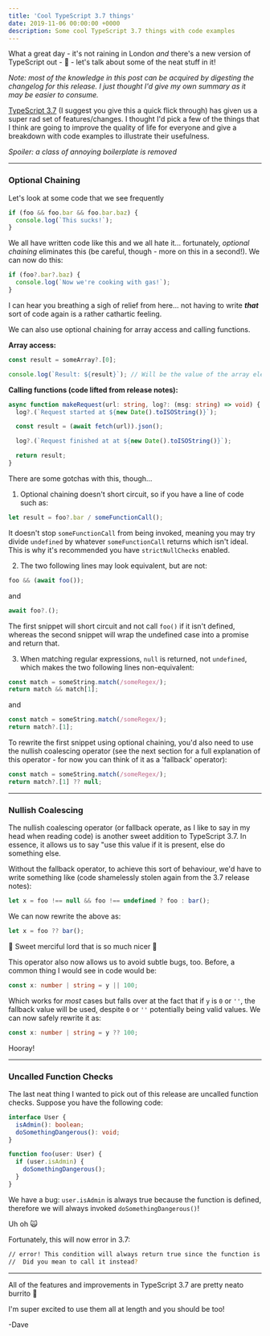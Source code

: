 ```yaml
---
title: 'Cool TypeScript 3.7 things'
date: 2019-11-06 00:00:00 +0000
description: Some cool TypeScript 3.7 things with code examples
---
```


What a great day - it's not raining in London _and_ there's a new version of TypeScript out - 🎉 - let's talk about some of the neat stuff in it!

_Note: most of the knowledge in this post can be acquired by digesting the changelog for this release. I just thought I'd give my own summary as it may be easier to consume._

[TypeScript 3.7](https://www.typescriptlang.org/docs/handbook/release-notes/typescript-3-7.html) (I suggest you give this a quick flick through) has given us a super rad set of features/changes. I thought I'd pick a few of the things that I think are going to improve the quality of life for everyone and give a breakdown with code examples to illustrate their usefulness.

_Spoiler: a class of annoying boilerplate is removed_

---

### Optional Chaining

Let's look at some code that we see frequently

```typescript
if (foo && foo.bar && foo.bar.baz) {
  console.log(`This sucks!`);
}
```

We all have written code like this and we all hate it... fortunately, _optional chaining_ eliminates this (be careful, though - more on this in a second!). We can now do this:

```typescript
if (foo?.bar?.baz) {
  console.log(`Now we're cooking with gas!`);
}
```

I can hear you breathing a sigh of relief from here... not having to write _**that**_ sort of code again is a rather cathartic feeling.

We can also use optional chaining for array access and calling functions.

**Array access:**

```typescript
const result = someArray?.[0];

console.log(`Result: ${result}`); // Will be the value of the array element if someArray exists, else undefined.
```

**Calling functions (code lifted from release notes):**

```typescript
async function makeRequest(url: string, log?: (msg: string) => void) {
  log?.(`Request started at ${new Date().toISOString()}`);

  const result = (await fetch(url)).json();

  log?.(`Request finished at at ${new Date().toISOString()}`);

  return result;
}
```

There are some gotchas with this, though...

1. Optional chaining doesn't short circuit, so if you have a line of code such as:

```typescript
let result = foo?.bar / someFunctionCall();
```

It doesn't stop `someFunctionCall` from being invoked, meaning you may try divide `undefined` by whatever `someFunctionCall` returns which isn't ideal. This is why it's recommended you have `strictNullChecks` enabled.

2. The two following lines may look equivalent, but are not:

```typescript
foo && (await foo());
```

and

```typescript
await foo?.();
```

The first snippet will short circuit and not call `foo()` if it isn't defined, whereas the second snippet will wrap the undefined case into a promise and return that.

3. When matching regular expressions, `null` is returned, not `undefined`, which makes the two following lines non-equivalent:

```typescript
const match = someString.match(/someRegex/);
return match && match[1];
```

and

```typescript
const match = someString.match(/someRegex/);
return match?.[1];
```

To rewrite the first snippet using optional chaining, you'd also need to use the nullish coalescing operator (see the next section for a full explanation of this operator - for now you can think of it as a 'fallback' operator):

```typescript
const match = someString.match(/someRegex/);
return match?.[1] ?? null;
```

---

### Nullish Coalescing

The nullish coalescing operator (or fallback operate, as I like to say in my head when reading code) is another sweet addition to TypeScript 3.7. In essence, it allows us to say "use this value if it is present, else do something else.

Without the fallback operator, to achieve this sort of behaviour, we'd have to write something like (code shamelessly stolen again from the 3.7 release notes):

```typescript
let x = foo !== null && foo !== undefined ? foo : bar();
```

We can now rewrite the above as:

```typescript
let x = foo ?? bar();
```

🙏 Sweet merciful lord that is so much nicer 🙏

This operator also now allows us to avoid subtle bugs, too. Before, a common thing I would see in code would be:

```typescript
const x: number | string = y || 100;
```

Which works for _most_ cases but falls over at the fact that if `y` is `0` or `''`, the fallback value will be used, despite `0` or `''` potentially being valid values. We can now safely rewrite it as:

```typescript
const x: number | string = y ?? 100;
```

Hooray!

---

### Uncalled Function Checks

The last neat thing I wanted to pick out of this release are uncalled function checks. Suppose you have the following code:

```typescript
interface User {
  isAdmin(): boolean;
  doSomethingDangerous(): void;
}

function foo(user: User) {
  if (user.isAdmin) {
    doSomethingDangerous();
  }
}
```

We have a bug: `user.isAdmin` is always true because the function is defined, therefore we will always invoked `doSomethingDangerous()`!

Uh oh 🙀

Fortunately, this will now error in 3.7:

```bash
// error! This condition will always return true since the function is always defined.
//  Did you mean to call it instead?
```

---

All of the features and improvements in TypeScript 3.7 are pretty neato burrito 🌯

I'm super excited to use them all at length and you should be too!

-Dave
